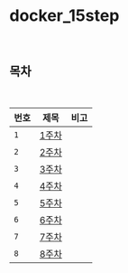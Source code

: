 # docker_15step

<br>

## 목차

<br>

| 번호 |                           제목                           |                          비고                           |
| ---- | :------------------------------------------------------: | :-----------------------------------------------------: |
| `1`  | [1주차](./week1.md) | |
| `2`  | [2주차](./week2.md) | |
| `3`  | [3주차](./week3.md) | |
| `4`  | [4주차](./week4.md) | |
| `5`  | [5주차](./week5.md) | |
| `6`  | [6주차](./week6.md) | |
| `7`  | [7주차](https://dynamic-currant-6c5.notion.site/7-7918f10507174e17bd9c281e4a7eac54) | |
| `8`  | [8주차](https://dynamic-currant-6c5.notion.site/8-3ba62afb62b747ed86c2d42dbc0af953) | |
